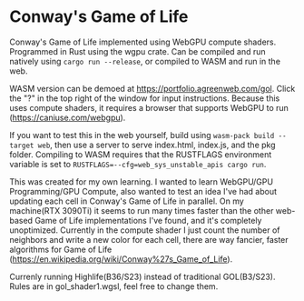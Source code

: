 # Conway's Game of Life
Conway's Game of Life implemented using WebGPU compute shaders. Programmed in Rust using the wgpu crate.
Can be compiled and run natively using ```cargo run --release```, or compiled to WASM and run in the web.

WASM version can be demoed at https://portfolio.agreenweb.com/gol. Click the "?" in the top right of the window for input instructions. Because this uses compute shaders, it requires a browser that supports WebGPU to run (https://caniuse.com/webgpu).

If you want to test this in the web yourself, build using ```wasm-pack build --target web```, then use a server to serve index.html, index.js, and the pkg folder. Compiling to WASM requires that the RUSTFLAGS environment variable is set to ```RUSTFLAGS=--cfg=web_sys_unstable_apis cargo run```.

This was created for my own learning. I wanted to learn WebGPU/GPU Programming/GPU Compute, also wanted to test an idea I've had about updating each cell in Conway's Game of Life in parallel. 
On my machine(RTX 3090Ti) it seems to run many times faster than the other web-based Game of Life implementations I've found, and it's completely unoptimized. 
Currently in the compute shader I just count the number of neighbors and write a new color for each cell, there are way fancier, faster algorithms for Game of Life (https://en.wikipedia.org/wiki/Conway%27s_Game_of_Life).

Currenly running Highlife(B36/S23) instead of traditional GOL(B3/S23). Rules are in gol_shader1.wgsl, feel free to change them.
